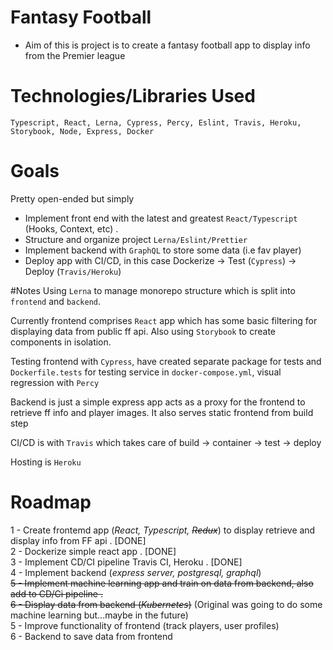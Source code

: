 # Fantasy Football

- Aim of this is project is to create a fantasy football app to display info from the Premier league

# Technologies/Libraries Used
`Typescript, React, Lerna, Cypress, Percy, Eslint, Travis, Heroku, Storybook, Node, Express, Docker`

# Goals

Pretty open-ended but simply

- Implement front end with the latest and greatest `React/Typescript` (Hooks, Context, etc) .
- Structure and organize project `Lerna/Eslint/Prettier`
- Implement backend with `GraphQL` to store some data (i.e fav player)
- Deploy app with CI/CD, in this case Dockerize -> Test (`Cypress`) -> Deploy (`Travis/Heroku`)

#Notes
Using `Lerna` to manage monorepo structure which is split into `frontend` and `backend`.

Currently frontend comprises `React` app which has some basic filtering for displaying data from public ff api. Also using `Storybook` to create components in isolation.

Testing frontend with `Cypress`, have created separate package for tests and `Dockerfile.tests` for testing service in `docker-compose.yml`, visual regression with `Percy`

Backend is just a simple express app acts as a proxy for the frontend to retrieve ff info and player images. It also serves static frontend from build step

CI/CD is with `Travis` which takes care of build -> container -> test -> deploy 

Hosting is `Heroku`

# Roadmap

1 - Create frontemd app (_React, Typescript, ~~Redux~~_) to display retrieve and display info from FF api . [DONE]  
2 - Dockerize simple react app . [DONE]  
3 - Implement CD/CI pipeline Travis CI, Heroku . [DONE]   
4 - Implement backend (_express server, postgresql, graphql_)  
~~5 - Implement machine learning app and train on data from backend, also add to CD/Ci pipeline .  
6 - Display data from backend (_Kubernetes_)~~
(Original was going to do some machine learning but...maybe in the future)  
5 - Improve functionality of frontend (track players, user profiles)  
6 - Backend to save data from frontend
  

